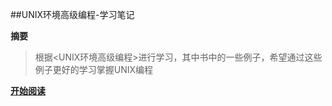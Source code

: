 ##UNIX环境高级编程-学习笔记

**摘要**

> 根据<UNIX环境高级编程>进行学习，其中书中的一些例子，希望通过这些例子更好的学习掌握UNIX编程


[**开始阅读**](https://github.com/cocoa-alex/Unix-Leran/blob/master/doc/list.md)